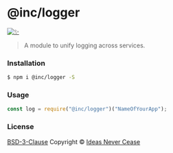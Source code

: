 # @inc/logger

[![✨](https://img.shields.io/badge/%E2%9C%A8-IdeasNeverCease/logger-51dcfb.svg?style=flat-square)](https://code.webb.page/IdeasNeverCease/logger)

> A module to unify logging across services.



### Installation

```bash
$ npm i @inc/logger -S
```



### Usage

```js
const log = require("@inc/logger")("NameOfYourApp");
```



### License

[BSD-3-Clause](LICENSE) Copyright © [Ideas Never Cease](https://inc.sh)

